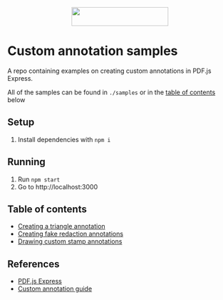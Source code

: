 <p align="center">
  <img width="217" height="42" src="https://pdfjs.express/static/img/logo/PDFJS_EXPRESS/217x42px.svg">
</p>

# Custom annotation samples

A repo containing examples on creating custom annotations in PDF.js Express.

All of the samples can be found in `./samples` or in the [table of contents](#table-of-contents) below

## Setup

1) Install dependencies with `npm i`

## Running

1) Run `npm start`
2) Go to http://localhost:3000

## Table of contents

- [Creating a triangle annotation](./samples/triangle-annotation)
- [Creating fake redaction annotations](./samples/fake-redaction-annotation)
- [Drawing custom stamp annotations](./samples/custom-text-stamp)

## References

- [PDF.js Express](https://pdfjs.express)
- [Custom annotation guide](https://pdfjs.express/documentation/annotation/custom-annotations)